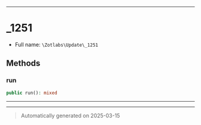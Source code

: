 ***

# _1251





* Full name: `\Zotlabs\Update\_1251`




## Methods


### run



```php
public run(): mixed
```












***


***
> Automatically generated on 2025-03-15
